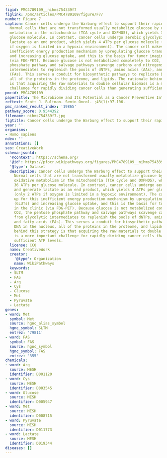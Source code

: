 ```yaml
---
figid: PMC4789109__nihms754339f7
figlink: /pmc/articles/PMC4789109/figure/F7/
number: Figure 7
caption: Cancer cells undergo the Warburg effect to support their rapid proliferation.
  Normal cells that are not transformed usually metabolize glucose by undergoing oxidative
  metabolism in the mitochondria (TCA cycle and OXPHOS), which yields 36 ATPs per
  glucose molecule. In contrast, cancer cells undergo aerobic glycolysis and generate
  lactate as an end product, which yields 4 ATPs per glucose molecule (only 2 ATPs
  if oxygen is limited in a hypoxic environment). The cancer cell makes up for this
  inefficient energy production mechanism by upregulating glucose transporters (GLUTs)
  and increasing glucose uptake, and this is the basis for tumor imaging in the clinic
  (via FDG-PET). Because glucose is not metabolized completely to CO2, the pentose
  phosphate pathway and salvage pathways scavenge carbons and nitrogens from glycolytic
  intermediates to replenish the pools of dNTPs, amino acids (AAs), and fatty acids
  (FAs). This serves a conduit for biosynthetic pathways to replicate DNA in the nucleus,
  all of the proteins in the proteome, and lipids. The rationale behind this strategy
  is that acquiring the raw materials to double cellular biomass is a more important
  challenge for rapidly dividing cancer cells than generating sufficient ATP levels.
pmcid: PMC4789109
papertitle: The Microbiome and Its Potential as a Cancer Preventive Intervention.
reftext: Scott J. Bultman. Semin Oncol. ;43(1):97-106.
pmc_ranked_result_index: '19865'
pathway_score: 0.9544392
filename: nihms754339f7.jpg
figtitle: Cancer cells undergo the Warburg effect to support their rapid proliferation
year: ''
organisms:
- Homo sapiens
ndex: ''
annotations: []
seo: CreativeWork
schema-jsonld:
  '@context': https://schema.org/
  '@id': https://pfocr.wikipathways.org/figures/PMC4789109__nihms754339f7.html
  '@type': Dataset
  description: Cancer cells undergo the Warburg effect to support their rapid proliferation.
    Normal cells that are not transformed usually metabolize glucose by undergoing
    oxidative metabolism in the mitochondria (TCA cycle and OXPHOS), which yields
    36 ATPs per glucose molecule. In contrast, cancer cells undergo aerobic glycolysis
    and generate lactate as an end product, which yields 4 ATPs per glucose molecule
    (only 2 ATPs if oxygen is limited in a hypoxic environment). The cancer cell makes
    up for this inefficient energy production mechanism by upregulating glucose transporters
    (GLUTs) and increasing glucose uptake, and this is the basis for tumor imaging
    in the clinic (via FDG-PET). Because glucose is not metabolized completely to
    CO2, the pentose phosphate pathway and salvage pathways scavenge carbons and nitrogens
    from glycolytic intermediates to replenish the pools of dNTPs, amino acids (AAs),
    and fatty acids (FAs). This serves a conduit for biosynthetic pathways to replicate
    DNA in the nucleus, all of the proteins in the proteome, and lipids. The rationale
    behind this strategy is that acquiring the raw materials to double cellular biomass
    is a more important challenge for rapidly dividing cancer cells than generating
    sufficient ATP levels.
  license: CC0
  name: CreativeWork
  creator:
    '@type': Organization
    name: WikiPathways
  keywords:
  - SLTM
  - FAS
  - Arg
  - Cys
  - Glucose
  - Met
  - Pyruvate
  - Lactate
genes:
- word: Met
  symbol: Met
  source: hgnc_alias_symbol
  hgnc_symbol: SLTM
  entrez: '79811'
- word: FAS
  symbol: FAS
  source: hgnc_symbol
  hgnc_symbol: FAS
  entrez: '355'
chemicals:
- word: Arg
  source: MESH
  identifier: D001120
- word: Cys
  source: MESH
  identifier: D003545
- word: Glucose
  source: MESH
  identifier: D005947
- word: Met
  source: MESH
  identifier: D008715
- word: Pyruvate
  source: MESH
  identifier: D011773
- word: Lactate
  source: MESH
  identifier: D019344
diseases: []
---
```

